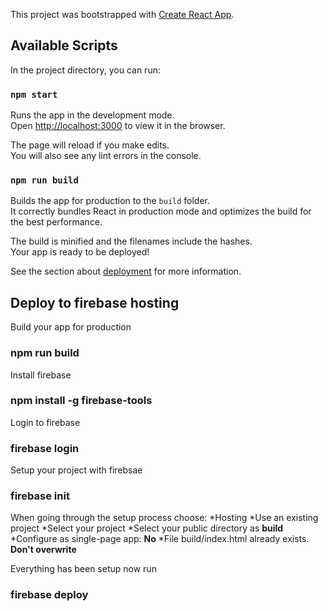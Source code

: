 This project was bootstrapped with [Create React App](https://github.com/facebook/create-react-app).

## Available Scripts

In the project directory, you can run:

### `npm start`

Runs the app in the development mode.<br />
Open [http://localhost:3000](http://localhost:3000) to view it in the browser.

The page will reload if you make edits.<br />
You will also see any lint errors in the console.

### `npm run build`

Builds the app for production to the `build` folder.<br />
It correctly bundles React in production mode and optimizes the build for the best performance.

The build is minified and the filenames include the hashes.<br />
Your app is ready to be deployed!

See the section about [deployment](https://facebook.github.io/create-react-app/docs/deployment) for more information.

## Deploy to firebase hosting

Build your app for production
### npm run build
Install firebase
### npm install -g firebase-tools
Login to firebase
### firebase login
Setup your project with firebsae
### firebase init

When going through the setup process choose:
*Hosting
*Use an existing project
*Select your project
*Select your public directory as **build**
*Configure as single-page app: **No**
*File build/index.html already exists. **Don't overwrite**

Everything has been setup now run
### firebase deploy